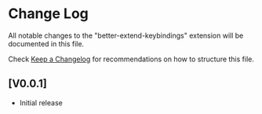# Change Log

All notable changes to the "better-extend-keybindings" extension will be documented in this file.

Check [Keep a Changelog](http://keepachangelog.com/) for recommendations on how to structure this file.

## [V0.0.1]

- Initial release
